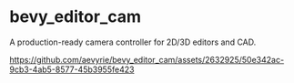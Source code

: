 # bevy_editor_cam

A production-ready camera controller for 2D/3D editors and CAD.

https://github.com/aevyrie/bevy_editor_cam/assets/2632925/50e342ac-9cb3-4ab5-8577-45b3955fe423

